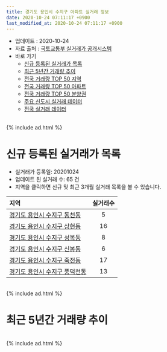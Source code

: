 ```yaml
---
title: 경기도 용인시 수지구 아파트 실거래 정보
date: 2020-10-24 07:11:17 +0900
last_modified_at: 2020-10-24 07:11:17 +0900
---
```


* 업데이트 : 2020-10-24
* 자료 출처 : [국토교통부 실거래가 공개시스템](http://rt.molit.go.kr)
* 바로 가기
    * [신규 등록된 실거래가 목록](#신규-등록된-실거래가-목록)
    * [최근 5년간 거래량 추이](#최근-5년간-거래량-추이)
    * [전국 거래량 TOP 50 지역](https://inasie.github.io/apt-trade-info/최근-3개월-전국에서-가장-거래가-많이-발생한-지역)
    * [전국 거래량 TOP 50 아파트](https://inasie.github.io/apt-trade-info/최근-3개월-전국에서-가장-거래가-많이-발생한-아파트)
    * [전국 거래량 TOP 50 분양권](https://inasie.github.io/apt-trade-info/최근-3개월-전국에서-가장-거래가-많이-발생한-분양권)
    * [주요 신도시 실거래 데이터](https://inasie.github.io/apt-trade-info/주요-신도시)
    * [전국 실거래 데이터](https://inasie.github.io/apt-trade-info/전국)

<br>
{% include ad.html %}
<br>

# 신규 등록된 실거래가 목록
* 실거래가 등록일: 20201024
* 업데이트 된 실거래 수: 65 건
* 지역을 클릭하면 신규 및 최근 3개월 실거래 목록을 볼 수 있습니다.


|지역|실거래수|
|:---|:---:|
|[경기도 용인시 수지구 동천동](https://inasie.github.io/apt-trade-info/경기도-용인시-수지구-동천동)|5|
|[경기도 용인시 수지구 상현동](https://inasie.github.io/apt-trade-info/경기도-용인시-수지구-상현동)|16|
|[경기도 용인시 수지구 성복동](https://inasie.github.io/apt-trade-info/경기도-용인시-수지구-성복동)|8|
|[경기도 용인시 수지구 신봉동](https://inasie.github.io/apt-trade-info/경기도-용인시-수지구-신봉동)|6|
|[경기도 용인시 수지구 죽전동](https://inasie.github.io/apt-trade-info/경기도-용인시-수지구-죽전동)|17|
|[경기도 용인시 수지구 풍덕천동](https://inasie.github.io/apt-trade-info/경기도-용인시-수지구-풍덕천동)|13|


<br>
{% include ad.html %}
<br>

# 최근 5년간 거래량 추이


<div style="width:100%;">
    <canvas id="deal_progress" height="200"></canvas>
</div>

<script>
new Chart(document.getElementById("deal_progress"), {
    type: 'line',
    data: {
        labels: ['201510','201511','201512','201601','201602','201603','201604','201605','201606','201607','201608','201609','201610','201611','201612','201701','201702','201703','201704','201705','201706','201707','201708','201709','201710','201711','201712','201801','201802','201803','201804','201805','201806','201807','201808','201809','201810','201811','201812','201901','201902','201903','201904','201905','201906','201907','201908','201909','201910','201911','201912','202001','202002','202003','202004','202005','202006','202007','202008','202009','202010'],
        datasets: [{
            label: '매매',
            pointRadius: 1,
            data: [593, 367, 340, 300, 271, 384, 467, 445, 663, 663, 723, 753, 906, 561, 430, 297, 413, 466, 478, 745, 839, 831, 565, 686, 612, 660, 573, 1508, 1940, 1546, 729, 664, 695, 632, 1677, 1592, 826, 372, 358, 174, 184, 231, 297, 363, 560, 616, 530, 575, 981, 1346, 1549, 1448, 1690, 340, 271, 565, 1422, 1182, 591, 486, 197],
            borderColor: "rgba(255, 201, 14, 1)",
            backgroundColor: "rgba(255, 201, 14, 0.5)",
            fill: false,
            lineTension: 0
        },{
            label: '전월세',
            pointRadius: 1,
            data: [709, 640, 774, 832, 740, 731, 832, 636, 679, 685, 631, 648, 773, 667, 733, 609, 751, 744, 598, 559, 610, 589, 661, 712, 583, 625, 719, 687, 722, 864, 742, 604, 609, 626, 639, 750, 672, 576, 690, 760, 551, 621, 526, 599, 717, 807, 781, 744, 821, 847, 1084, 746, 973, 693, 917, 734, 767, 824, 535, 397, 207],
            borderColor: "rgba(0, 141, 185, 1)",
            backgroundColor: "rgba(0, 141, 185, 0.5)",
            fill: false,
            lineTension: 0
        }
        ]
    },
    options: {
        responsive: true,
        title: {
            display: false
        },
        tooltips: {
            mode: 'index',
            intersect: false
        },
        hover: {
            mode: 'nearest',
            intersect: true
        },
        scales: {
            xAxes: [{
                display: true,
                scaleLabel: {
                    display: true,
                    labelString: '년/월'
                }
            }],
            yAxes: [{
                display: true,
                ticks: {
                    suggestedMin: 0,
                },
                scaleLabel: {
                    display: true,
                    labelString: '실거래 수'
                }
            }]
        }
    }
});

</script>


<br>
{% include ad.html %}
<br>

